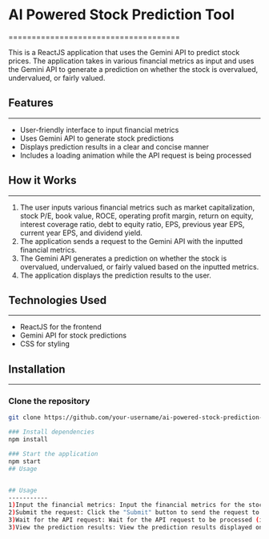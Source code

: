 # AI Powered Stock Prediction Tool
=====================================

This is a ReactJS application that uses the Gemini API to predict stock prices. The application takes in various financial metrics as input and uses the Gemini API to generate a prediction on whether the stock is overvalued, undervalued, or fairly valued.

## Features
------------

* User-friendly interface to input financial metrics
* Uses Gemini API to generate stock predictions
* Displays prediction results in a clear and concise manner
* Includes a loading animation while the API request is being processed

## How it Works
----------------

1. The user inputs various financial metrics such as market capitalization, stock P/E, book value, ROCE, operating profit margin, return on equity, interest coverage ratio, debt to equity ratio, EPS, previous year EPS, current year EPS, and dividend yield.
2. The application sends a request to the Gemini API with the inputted financial metrics.
3. The Gemini API generates a prediction on whether the stock is overvalued, undervalued, or fairly valued based on the inputted metrics.
4. The application displays the prediction results to the user.

## Technologies Used
--------------------

* ReactJS for the frontend
* Gemini API for stock predictions
* CSS for styling

## Installation
--------------

### Clone the repository

```bash
git clone https://github.com/your-username/ai-powered-stock-prediction-tool.git

### Install dependencies
npm install

### Start the application
npm start
## Usage 


## Usage
-----------
1)Input the financial metrics: Input the financial metrics for the stock you want to predict.
2)Submit the request: Click the "Submit" button to send the request to the Gemini API.
3)Wait for the API request: Wait for the API request to be processed (indicated by a loading animation).
3)View the prediction results: View the prediction results displayed on the page.
